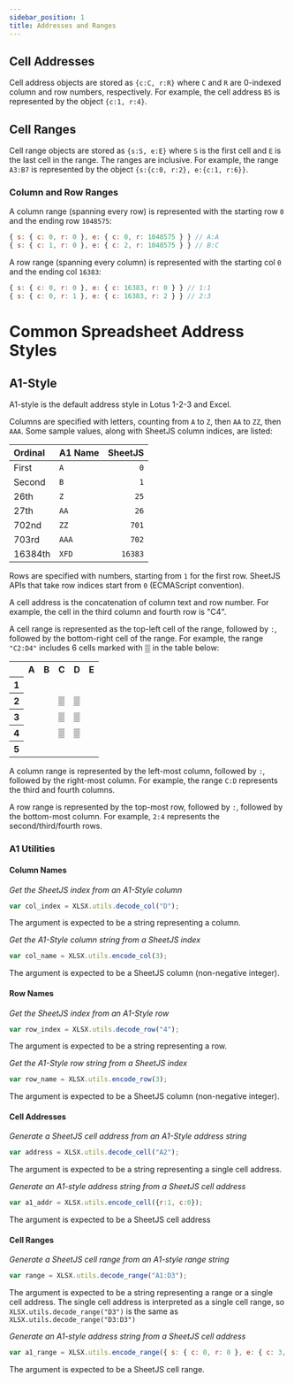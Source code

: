 ```yaml
---
sidebar_position: 1
title: Addresses and Ranges
---
```


## Cell Addresses

Cell address objects are stored as `{c:C, r:R}` where `C` and `R` are 0-indexed
column and row numbers, respectively.  For example, the cell address `B5` is
represented by the object `{c:1, r:4}`.

## Cell Ranges

Cell range objects are stored as `{s:S, e:E}` where `S` is the first cell and
`E` is the last cell in the range.  The ranges are inclusive.  For example, the
range `A3:B7` is represented by the object `{s:{c:0, r:2}, e:{c:1, r:6}}`.

### Column and Row Ranges

A column range (spanning every row) is represented with the starting row `0` and
the ending row `1048575`:

```js
{ s: { c: 0, r: 0 }, e: { c: 0, r: 1048575 } } // A:A
{ s: { c: 1, r: 0 }, e: { c: 2, r: 1048575 } } // B:C
```

A row range (spanning every column) is represented with the starting col `0` and
the ending col `16383`:

```js
{ s: { c: 0, r: 0 }, e: { c: 16383, r: 0 } } // 1:1
{ s: { c: 0, r: 1 }, e: { c: 16383, r: 2 } } // 2:3
```

# Common Spreadsheet Address Styles

## A1-Style

A1-style is the default address style in Lotus 1-2-3 and Excel.

Columns are specified with letters, counting from `A` to `Z`, then `AA` to `ZZ`,
then `AAA`.  Some sample values, along with SheetJS column indices, are listed:

| Ordinal | A1 Name | SheetJS |
|:--------|:--------|--------:|
| First   | `A`     |     `0` |
| Second  | `B`     |     `1` |
| 26th    | `Z`     |    `25` |
| 27th    | `AA`    |    `26` |
| 702nd   | `ZZ`    |   `701` |
| 703rd   | `AAA`   |   `702` |
| 16384th | `XFD`   | `16383` |

Rows are specified with numbers, starting from `1` for the first row.  SheetJS
APIs that take row indices start from `0` (ECMAScript convention).

A cell address is the concatenation of column text and row number.  For example,
the cell in the third column and fourth row is "C4".

A cell range is represented as the top-left cell of the range, followed by `:`,
followed by the bottom-right cell of the range. For example, the range `"C2:D4"`
includes 6 cells marked with ▒ in the table below:

<table><tbody>
  <tr><th> </th><th>A</th><th>B</th><th>C</th><th>D</th><th>E</th></tr>
  <tr><th>1</th><td> </td><td> </td><td> </td><td> </td><td> </td></tr>
  <tr><th>2</th><td> </td><td> </td><td>▒</td><td>▒</td><td> </td></tr>
  <tr><th>3</th><td> </td><td> </td><td>▒</td><td>▒</td><td> </td></tr>
  <tr><th>4</th><td> </td><td> </td><td>▒</td><td>▒</td><td> </td></tr>
  <tr><th>5</th><td> </td><td> </td><td> </td><td> </td><td> </td></tr>
</tbody></table>

A column range is represented by the left-most column, followed by `:`, followed
by the right-most column.  For example, the range `C:D` represents the third and
fourth columns.

A row range is represented by the top-most row, followed by `:`, followed by the
bottom-most column.  For example, `2:4` represents the second/third/fourth rows.

### A1 Utilities

#### Column Names

_Get the SheetJS index from an A1-Style column_

```js
var col_index = XLSX.utils.decode_col("D");
```

The argument is expected to be a string representing a column.

_Get the A1-Style column string from a SheetJS index_

```js
var col_name = XLSX.utils.encode_col(3);
```

The argument is expected to be a SheetJS column (non-negative integer).

#### Row Names

_Get the SheetJS index from an A1-Style row_

```js
var row_index = XLSX.utils.decode_row("4");
```

The argument is expected to be a string representing a row.

_Get the A1-Style row string from a SheetJS index_

```js
var row_name = XLSX.utils.encode_row(3);
```

The argument is expected to be a SheetJS column (non-negative integer).

#### Cell Addresses

_Generate a SheetJS cell address from an A1-Style address string_

```js
var address = XLSX.utils.decode_cell("A2");
```

The argument is expected to be a string representing a single cell address.

_Generate an A1-style address string from a SheetJS cell address_

```js
var a1_addr = XLSX.utils.encode_cell({r:1, c:0});
```

The argument is expected to be a SheetJS cell address

#### Cell Ranges

_Generate a SheetJS cell range from an A1-style range string_

```js
var range = XLSX.utils.decode_range("A1:D3");
```

The argument is expected to be a string representing a range or a single cell
address.  The single cell address is interpreted as a single cell range, so
`XLSX.utils.decode_range("D3")` is the same as `XLSX.utils.decode_range("D3:D3")`

_Generate an A1-style address string from a SheetJS cell address_

```js
var a1_range = XLSX.utils.encode_range({ s: { c: 0, r: 0 }, e: { c: 3, r: 2 } });
```

The argument is expected to be a SheetJS cell range.
